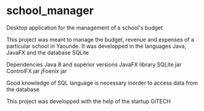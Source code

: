 # school_manager
Desktop application for the management of a school's budget

This project was meant to manage the budget, revenue and expenses of a particular school in Yaounde. 
It was developped in the languages Java, JavaFX and the database SQLite

Dependencies
Java 8 and supérior versions
JavaFX library
SQLite jar
ControlFX jar
jFoenix jar

Good knowledge of SQL language is necessary inorder to access data from the database

This project was developped with the help of the startup GiTECH
